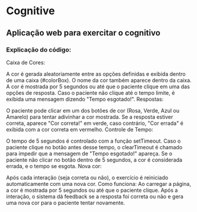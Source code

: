 # Cognitive
## Aplicação web para exercitar o cognitivo

### Explicação do código:
Caixa de Cores:

A cor é gerada aleatoriamente entre as opções definidas e exibida dentro de uma caixa (#colorBox). O nome da cor também aparece dentro da caixa.
A cor é mostrada por 5 segundos ou até que o paciente clique em uma das opções de resposta. Caso o paciente não clique até o tempo limite, é exibida uma mensagem dizendo "Tempo esgotado!".
Respostas:

O paciente pode clicar em um dos botões de cor (Rosa, Verde, Azul ou Amarelo) para tentar adivinhar a cor mostrada.
Se a resposta estiver correta, aparece "Cor correta!" em verde, caso contrário, "Cor errada" é exibida com a cor correta em vermelho.
Controle de Tempo:

O tempo de 5 segundos é controlado com a função setTimeout. Caso o paciente clique no botão antes desse tempo, o clearTimeout é chamado para impedir que a mensagem de "Tempo esgotado!" apareça.
Se o paciente não clicar no botão dentro de 5 segundos, a cor é considerada errada, e o tempo se esgota.
Nova cor:

Após cada interação (seja correta ou não), o exercício é reiniciado automaticamente com uma nova cor.
Como funciona:
Ao carregar a página, a cor é mostrada por 5 segundos ou até que o paciente clique.
Após a interação, o sistema dá feedback se a resposta foi correta ou não e gera uma nova cor para o paciente tentar novamente.

